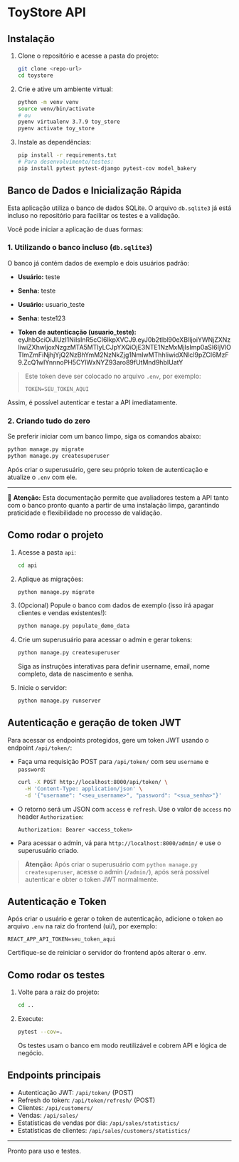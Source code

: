 # ToyStore API

## Instalação

1. Clone o repositório e acesse a pasta do projeto:
   ```bash
   git clone <repo-url>
   cd toystore
   ```

2. Crie e ative um ambiente virtual:
   ```bash
   python -m venv venv
   source venv/bin/activate
   # ou
   pyenv virtualenv 3.7.9 toy_store
   pyenv activate toy_store
   ```

3. Instale as dependências:
   ```bash
   pip install -r requirements.txt
   # Para desenvolvimento/testes:
   pip install pytest pytest-django pytest-cov model_bakery
   ```

## Banco de Dados e Inicialização Rápida

Esta aplicação utiliza o banco de dados SQLite. O arquivo `db.sqlite3` já está incluso no repositório para facilitar os testes e a validação.

Você pode iniciar a aplicação de duas formas:

### 1. Utilizando o banco incluso (`db.sqlite3`)

O banco já contém dados de exemplo e dois usuários padrão:

- **Usuário:** teste
- **Senha:** teste

- **Usuário:** usuario_teste
- **Senha:** teste123
- **Token de autenticação (usuario_teste):** eyJhbGciOiJIUzI1NiIsInR5cCI6IkpXVCJ9.eyJ0b2tlbl90eXBlIjoiYWNjZXNzIiwiZXhwIjoxNzgzMTA5MTIyLCJpYXQiOjE3NTE1NzMxMjIsImp0aSI6IjVlOTlmZmFiNjhjYjQ2NzBhYmM2NzNkZjg1NmIwMThhIiwidXNlcl9pZCI6MzF9.ZcQ1wIYnnnoPH5CYlWxNYZ93aro89fUtMnd9hbIUatY



> Este token deve ser colocado no arquivo `.env`, por exemplo:
>
> ```env
> TOKEN=SEU_TOKEN_AQUI
> ```

Assim, é possível autenticar e testar a API imediatamente.

### 2. Criando tudo do zero

Se preferir iniciar com um banco limpo, siga os comandos abaixo:

```bash
python manage.py migrate
python manage.py createsuperuser
```

Após criar o superusuário, gere seu próprio token de autenticação e atualize o `.env` com ele.

---

📝 **Atenção:** Esta documentação permite que avaliadores testem a API tanto com o banco pronto quanto a partir de uma instalação limpa, garantindo praticidade e flexibilidade no processo de validação.

## Como rodar o projeto

1. Acesse a pasta `api`:
   ```bash
   cd api
   ```

2. Aplique as migrações:
   ```bash
   python manage.py migrate
   ```

3. (Opcional) Popule o banco com dados de exemplo (isso irá apagar clientes e vendas existentes!):
   ```bash
   python manage.py populate_demo_data
   ```

4. Crie um superusuário para acessar o admin e gerar tokens:
   ```bash
   python manage.py createsuperuser
   ```
   Siga as instruções interativas para definir username, email, nome completo, data de nascimento e senha.

5. Inicie o servidor:
   ```bash
   python manage.py runserver
   ```

## Autenticação e geração de token JWT

Para acessar os endpoints protegidos, gere um token JWT usando o endpoint `/api/token/`:

- Faça uma requisição POST para `/api/token/` com seu `username` e `password`:

   ```bash
   curl -X POST http://localhost:8000/api/token/ \
     -H 'Content-Type: application/json' \
     -d '{"username": "<seu_username>", "password": "<sua_senha>"}'
   ```

- O retorno será um JSON com `access` e `refresh`. Use o valor de `access` no header `Authorization`:

   ```http
   Authorization: Bearer <access_token>
   ```

- Para acessar o admin, vá para `http://localhost:8000/admin/` e use o superusuário criado.

> **Atenção:**
> Após criar o superusuário com `python manage.py createsuperuser`, acesse o admin (`/admin/`), após será possível autenticar e obter o token JWT normalmente.

## Autenticação e Token

Após criar o usuário e gerar o token de autenticação, adicione o token ao arquivo `.env` na raiz do frontend (ui/), por exemplo:

```
REACT_APP_API_TOKEN=seu_token_aqui
```

Certifique-se de reiniciar o servidor do frontend após alterar o .env.

## Como rodar os testes

1. Volte para a raiz do projeto:
   ```bash
   cd ..
   ```
2. Execute:
   ```bash
   pytest --cov=.
   ```
   Os testes usam o banco em modo reutilizável e cobrem API e lógica de negócio.

## Endpoints principais
- Autenticação JWT: `/api/token/` (POST)
- Refresh do token: `/api/token/refresh/` (POST)
- Clientes: `/api/customers/`
- Vendas: `/api/sales/`
- Estatísticas de vendas por dia: `/api/sales/statistics/`
- Estatísticas de clientes: `/api/sales/customers/statistics/`

---

Pronto para uso e testes. 